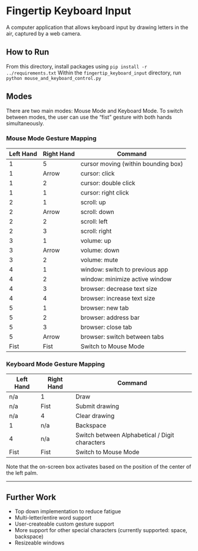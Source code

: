 # Fingertip Keyboard Input
A computer application that allows keyboard input by drawing letters in the air, captured by a web camera.

## How to Run
From this directory, install packages using `pip install -r ../requirements.txt`
Within the `fingertip_keyboard_input` directory, run `python mouse_and_keyboard_control.py`

## Modes
There are two main modes: Mouse Mode and Keyboard Mode. To switch between modes, the user can use the “fist” gesture with both hands simultaneously.

### Mouse Mode Gesture Mapping
| Left   Hand       |  Right Hand | Command |
| ---------- | --------- | ------------ |
| 1      | 5          |  cursor moving (within bounding box)|
| 1      | Arrow      |  cursor: click|
| 1      | 2          |  cursor: double click|
| 1      | 1          |  cursor: right click|
| 2      | 1          |  scroll: up|
| 2      | Arrow      |  scroll: down|
| 2      | 2          |  scroll: left|
| 2      | 3          |  scroll: right|
| 3      | 1          |  volume: up|
| 3      | Arrow      |  volume: down|
| 3      | 2          |  volume: mute|
| 4      | 1          |  window: switch to previous app|
| 4      | 2          |  window: minimize active window|
| 4      | 3          |  browser: decrease text size|
| 4      | 4          |  browser: increase text size|
| 5      | 1          |  browser: new tab|
| 5      | 2          |  browser: address bar|
| 5      | 3          |  browser: close tab|
| 5      | Arrow      |  browser: switch between tabs|
| Fist   | Fist       |  Switch to Mouse Mode |

### Keyboard Mode Gesture Mapping
| Left Hand | Right Hand | Command | 
| ---------- | --------- | ------------ |
| n/a | 1 | Draw |
| n/a | Fist | Submit drawing |
| n/a | 4 | Clear drawing |
| 1 | n/a | Backspace |
| 4 | n/a | Switch between Alphabetical / Digit characters |
| Fist | Fist | Switch to Mouse Mode |

Note that the on-screen box activates based on the position of the center of the left palm.

---
## Further Work
- Top down implementation to reduce fatigue
- Multi-letter/entire word support
- User-createable custom gesture support
- More support for other special characters (currently supported: space, backspace)
- Resizeable windows
